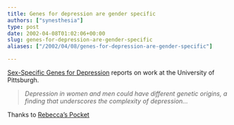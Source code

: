 ```yaml
---
title: Genes for depression are gender specific
authors: ["synesthesia"]
type: post
date: 2002-04-08T01:02:06+00:00
slug: genes-for-depression-are-gender-specific 
aliases: ["/2002/04/08/genes-for-depression-are-gender-specific"]

---
```

[Sex-Specific Genes for Depression][1] reports on work at the University of Pittsburgh.

> _Depression in women and men could have different genetic origins, a finding that underscores the complexity of depression&#8230;_

Thanks to <a href="https://www.rebeccablood.net/" target=_blank>Rebecca&#8217;s Pocket</a>

 [1]: https://abcnews.go.com/sections/living/DailyNews/WIREsex_depression020329.html